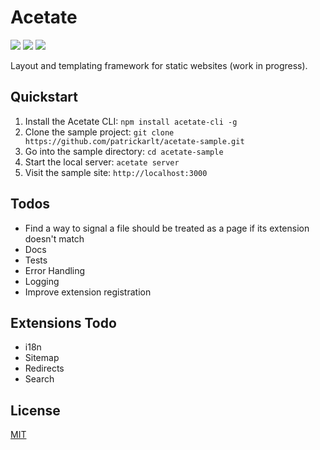 # Acetate

[![](https://img.shields.io/npm/v/acetate.svg?style=flat-square)](https://www.npmjs.com/package/acetate)
[![](https://david-dm.org/patrickarlt/acetate.svg)](https://david-dm.org/patrickarlt/acetate)
[![](https://travis-ci.org/patrickarlt/acetate.svg?branch=master)](https://travis-ci.org/patrickarlt/acetate.svg?branch=master)

Layout and templating framework for static websites (work in progress).

## Quickstart

1. Install the Acetate CLI: `npm install acetate-cli -g`
2. Clone the sample project: `git clone https://github.com/patrickarlt/acetate-sample.git`
3. Go into the sample directory: `cd acetate-sample`
4. Start the local server: `acetate server`
5. Visit the sample site: `http://localhost:3000`

## Todos

* Find a way to signal a file should be treated as a page if its extension doesn't match
* Docs
* Tests
* Error Handling
* Logging
* Improve extension registration

## Extensions Todo

* i18n
* Sitemap
* Redirects
* Search

## License

[MIT](LICENSE)
